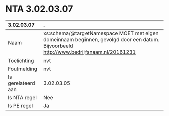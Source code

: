 # NTA 3.02.03.07

 3.02.03.07 | . 
 :--- | :--- 
 Naam | xs:schema/@targetNamespace MOET met eigen domeinnaam beginnen, gevolgd door een datum. Bijvoorbeeld http://www.bedrijfsnaam.nl/20161231 
 Toelichting | nvt 
 Foutmelding | nvt 
 Is gerelateerd aan | 3.02.03.05 
 Is NTA regel | Nee 
 Is PE regel | Ja 
